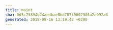 ```yaml
---
title: maint
sha: 0d5c75394b24aedbae8bd707f9602386a2e992a3
generated: 2018-08-16 13:19:42 +0200
---
```

